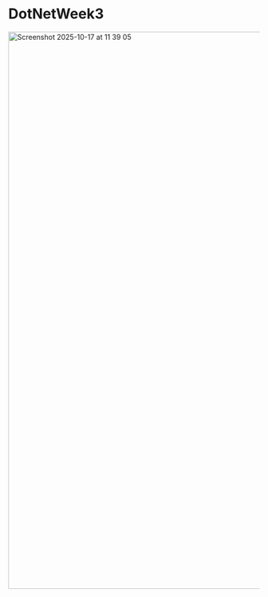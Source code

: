 # DotNetWeek3
<img width="1728" height="1117" alt="Screenshot 2025-10-17 at 11 39 05" src="https://github.com/user-attachments/assets/bdbb690d-f53d-412c-82e5-e22c55b99e0d" />
